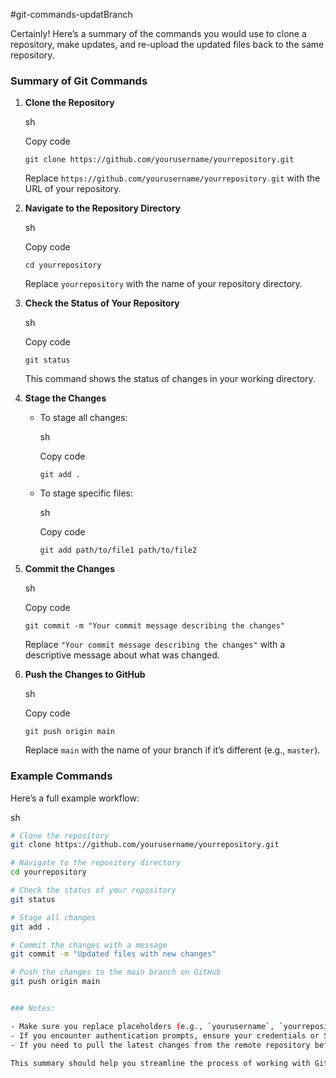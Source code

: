 #git-commands-updatBranch

Certainly! Here’s a summary of the commands you would use to clone a repository, make updates, and re-upload the updated files back to the same repository.

### Summary of Git Commands

1. **Clone the Repository**
    
    sh
    
    Copy code
    
    `git clone https://github.com/yourusername/yourrepository.git`
    
    Replace `https://github.com/yourusername/yourrepository.git` with the URL of your repository.
    
2. **Navigate to the Repository Directory**
    
    sh
    
    Copy code
    
    `cd yourrepository`
    
    Replace `yourrepository` with the name of your repository directory.
    
3. **Check the Status of Your Repository**
    
    sh
    
    Copy code
    
    `git status`
    
    This command shows the status of changes in your working directory.
    
4. **Stage the Changes**
    
    - To stage all changes:
        
        sh
        
        Copy code
        
        `git add .`
        
    - To stage specific files:
        
        sh
        
        Copy code
        
        `git add path/to/file1 path/to/file2`
        
5. **Commit the Changes**
    
    sh
    
    Copy code
    
    `git commit -m "Your commit message describing the changes"`
    
    Replace `"Your commit message describing the changes"` with a descriptive message about what was changed.
    
6. **Push the Changes to GitHub**
    
    sh
    
    Copy code
    
    `git push origin main`
    
    Replace `main` with the name of your branch if it’s different (e.g., `master`).
    

### Example Commands

Here’s a full example workflow:

sh

 ```bash
# Clone the repository
git clone https://github.com/yourusername/yourrepository.git

# Navigate to the repository directory
cd yourrepository

# Check the status of your repository
git status

# Stage all changes
git add .

# Commit the changes with a message
git commit -m "Updated files with new changes"

# Push the changes to the main branch on GitHub
git push origin main


### Notes:

- Make sure you replace placeholders (e.g., `yourusername`, `yourrepository`, `main`) with your actual GitHub username, repository name, and branch name.
- If you encounter authentication prompts, ensure your credentials or SSH keys are correctly set up.
- If you need to pull the latest changes from the remote repository before pushing, use `git pull origin main` before `git push`.

This summary should help you streamline the process of working with Git repositories. Let me know if you need any more details or assistance!

